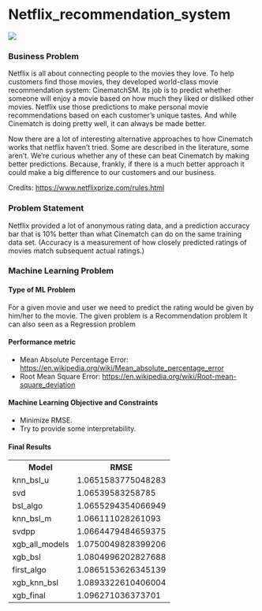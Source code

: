 # Netflix_recommendation_system

<img src='https://camo.githubusercontent.com/48bce498d9b0d5d4e45fa0dd366fa242490328a3/687474703a2f2f7777772e7465636873637269707432342e636f6d2f61646d696e2f55492f6173736574732f696d672f426c6f6773496d6167652f6e6574666c69782d712e6a7067'>

### Business Problem
Netflix is all about connecting people to the movies they love. To help customers find those movies, they developed world-class movie recommendation system: CinematchSM. Its job is to predict whether someone will enjoy a movie based on how much they liked or disliked other movies. Netflix use those predictions to make personal movie recommendations based on each customer’s unique tastes. And while Cinematch is doing pretty well, it can always be made better.

Now there are a lot of interesting alternative approaches to how Cinematch works that netflix haven’t tried. Some are described in the literature, some aren’t. We’re curious whether any of these can beat Cinematch by making better predictions. Because, frankly, if there is a much better approach it could make a big difference to our customers and our business.

Credits: https://www.netflixprize.com/rules.html

### Problem Statement

Netflix provided a lot of anonymous rating data, and a prediction accuracy bar that is 10% better than what Cinematch can do on the same training data set. (Accuracy is a measurement of how closely predicted ratings of movies match subsequent actual ratings.)

### Machine Learning Problem

#### Type of ML Problem
For a given movie and user we need to predict the rating would be given by him/her to the movie. 
The given problem is a Recommendation problem 
It can also seen as a Regression problem 

#### Performance metric 
- Mean Absolute Percentage Error: https://en.wikipedia.org/wiki/Mean_absolute_percentage_error
- Root Mean Square Error: https://en.wikipedia.org/wiki/Root-mean-square_deviation

#### Machine Learning Objective and Constraints 
- Minimize RMSE.
- Try to provide some interpretability.

#### Final Results
<table>
  <tr><th>Model</th><th>RMSE</th><tr>
  <tr><td>knn_bsl_u</td><td>1.0651583775048283</td></tr>
  <tr><td>svd</td><td>1.06539583258785</td></tr>
  <tr><td>bsl_algo</td><td>1.0655294354066949</td></tr>
  <tr><td>knn_bsl_m</td><td>1.066111028261093</td></tr>
  <tr><td>svdpp</td><td>1.0664479484659375</td></tr>
  <tr><td>xgb_all_models</td><td>1.0750049828399206</td></tr>
  <tr><td>xgb_bsl</td><td>1.0804996202827688</td></tr>
  <tr><td>first_algo</td><td>1.0865153626345139</td></tr>
  <tr><td>xgb_knn_bsl</td><td>1.0893322610406004</td></tr>
  <tr><td>xgb_final</td><td>1.096271036373701</td></tr>
</table>
